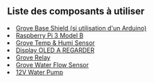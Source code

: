 <h2>Liste des composants à utiliser</h2>

<li><a href="https://www.seeedstudio.com/Base-Shield-V2-p-1378.html">Grove Base Shield (si utilisation d'un Arduino)</a></li>
<li><a href="https://www.raspberrypi.com/products/raspberry-pi-3-model-b/">Raspberry Pi 3 Model B</a></li>
<li><a href="https://www.seeedstudio.com/Grove-Temp%26amp%3BHumi-Sensor-p-745.html">Grove Temp & Humi Sensor</a></li>
<li><a href="https://google.com">Display OLED A REGARDER</a></li>
<li><a href="https://www.seeedstudio.com/Grove-Relay-p-769.html">Grove Relay</a></li>
<li><a href="https://www.seeedstudio.com/depot/G14-Water-Flow-Sensor-p-1345.html">Grove Water Flow Sensor</a></li>
<li><a href="https://www.seeedstudio.com/12V-DC-Water-Pump-p-1946.html">12V Water Pump</a></li>
